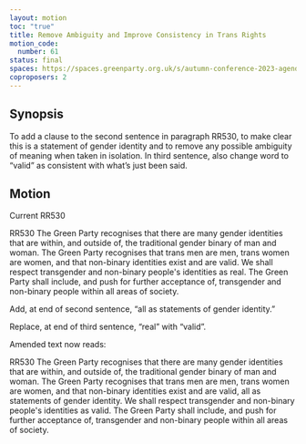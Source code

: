 ```yaml
---
layout: motion
toc: "true"
title: Remove Ambiguity and Improve Consistency in Trans Rights
motion_code:
  number: 61
status: final
spaces: https://spaces.greenparty.org.uk/s/autumn-conference-2023-agenda-forum/post/post/view?id=11006
coproposers: 2
---
```

## Synopsis

To add a clause to the second sentence in paragraph RR530, to make clear this is a statement of gender identity and to remove any possible ambiguity of meaning when taken in isolation. In third sentence, also change word to “valid” as consistent with what’s just been said.

## M﻿otion

Current RR530

RR530 The Green Party recognises that there are many gender identities that are within, and outside of, the traditional gender binary of man and woman. The Green Party recognises that trans men are men, trans women are women, and that non-binary identities exist and are valid. We shall respect transgender and non-binary people's identities as real. The Green Party shall include, and push for further acceptance of, transgender and non-binary people within all areas of society.

Add, at end of second sentence, “all as statements of gender identity.”

Replace, at end of third sentence, “real” with “valid”.

Amended text now reads:

RR530 The Green Party recognises that there are many gender identities that are within, and outside of, the traditional gender binary of man and woman. The Green Party recognises that trans men are men, trans women are women, and that non-binary identities exist and are valid, all as statements of gender identity. We shall respect transgender and non-binary people's identities as valid. The Green Party shall include, and push for further acceptance of, transgender and non-binary people within all areas of society.
